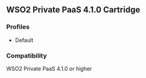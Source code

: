 ## WSO2 Private PaaS 4.1.0 Cartridge

### Profiles

   - Default


### Compatibility

WSO2 Private PaaS 4.1.0 or higher
